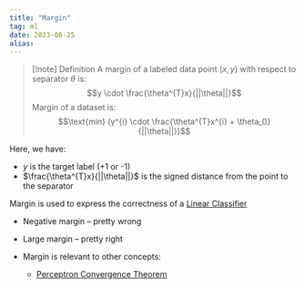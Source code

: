 ```yaml
---
title: "Margin"
tag: ml
date: 2023-06-25
alias:
---
```


>[!note] Definition
>A margin of a labeled data point $(x,y)$ with respect to separator $\theta$ is:
> $$y \cdot \frac{\theta^{T}x}{||\theta||}$$
> Margin of a dataset is:
> $$\text{min} (y^{i} \cdot \frac{\theta^{T}x^{i} + \theta_0}{||\theta||})$$

Here, we have:
- $y$ is the target label (+1 or -1)
- $\frac{\theta^{T}x}{||\theta||}$ is the signed distance from the point to the separator

Margin is used to express the correctness of a [Linear Classifier](ML/Linear%20Classifier.md)
- Negative margin – pretty wrong
- Large margin – pretty right

- Margin is relevant to other concepts:
	- [Perceptron Convergence Theorem](ML/Perceptron%20Convergence%20Theorem.md)